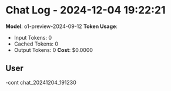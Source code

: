 # Chat Log - 2024-12-04 19:22:21
**Model**: o1-preview-2024-09-12
**Token Usage**:
- Input Tokens: 0
- Cached Tokens: 0
- Output Tokens: 0
**Cost**: $0.0000

## User
-cont chat_20241204_191230

